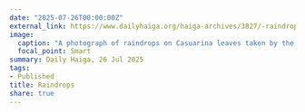 ```yaml
---
date: "2025-07-26T00:00:00Z"
external_link: https://www.dailyhaiga.org/haiga-archives/3827/-raindrops-by-fiona-evans-australia
image:
  caption: "A photograph of raindrops on Casuarina leaves taken by the writer, inscribed with the haiku: raindrops / on the Casuarina- / Christmas again!"
  focal_point: Smart
summary: Daily Haiga, 26 Jul 2025
tags:
- Published
title: Raindrops
share: true
---
```

<!--

-->
